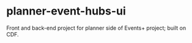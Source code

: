 # planner-event-hubs-ui

Front and back-end project for planner side of Events+ project; built on CDF.
